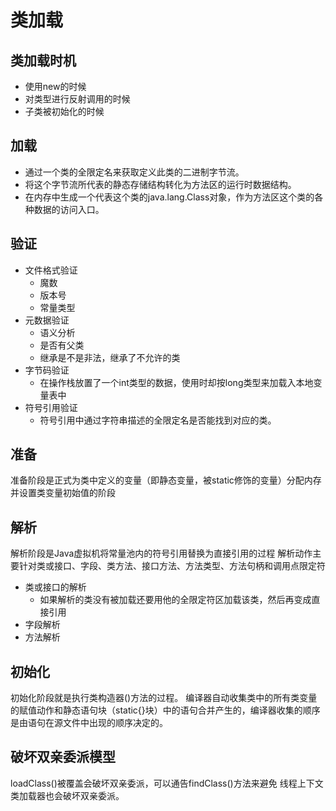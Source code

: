# 类加载
## 类加载时机
- 使用new的时候
- 对类型进行反射调用的时候
- 子类被初始化的时候
## 加载
- 通过一个类的全限定名来获取定义此类的二进制字节流。
- 将这个字节流所代表的静态存储结构转化为方法区的运行时数据结构。
- 在内存中生成一个代表这个类的java.lang.Class对象，作为方法区这个类的各种数据的访问入口。
## 验证
- 文件格式验证
  - 魔数
  - 版本号
  - 常量类型
- 元数据验证
  - 语义分析
  - 是否有父类
  - 继承是不是非法，继承了不允许的类
- 字节码验证
  - 在操作栈放置了一个int类型的数据，使用时却按long类型来加载入本地变量表中
- 符号引用验证
  - 符号引用中通过字符串描述的全限定名是否能找到对应的类。
## 准备
准备阶段是正式为类中定义的变量（即静态变量，被static修饰的变量）分配内存并设置类变量初始值的阶段
## 解析
解析阶段是Java虚拟机将常量池内的符号引用替换为直接引用的过程
解析动作主要针对类或接口、字段、类方法、接口方法、方法类型、方法句柄和调用点限定符
- 类或接口的解析
  - 如果解析的类没有被加载还要用他的全限定符区加载该类，然后再变成直接引用
- 字段解析
- 方法解析
## 初始化
初始化阶段就是执行类构造器<clinit>()方法的过程。
编译器自动收集类中的所有类变量的赋值动作和静态语句块（static{}块）中的语句合并产生的，编译器收集的顺序是由语句在源文件中出现的顺序决定的。



## 破坏双亲委派模型
loadClass()被覆盖会破坏双亲委派，可以通告findClass()方法来避免
线程上下文类加载器也会破坏双亲委派。